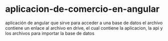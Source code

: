 # aplicacion-de-comercio-en-angular
aplicación de angular que sirve para acceder a una base de datos
el archivo contiene un enlace al archivo en drive, el cual contiene la aplicacion, la api y los archivos para importar la base de datos

